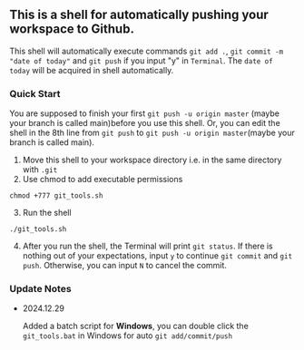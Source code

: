 ## This is a shell for automatically pushing your workspace to Github.

This shell will automatically execute commands `git add .`, `git commit -m "date of today"` and `git push` if you input "y" in `Terminal`. The `date of today` will be acquired in shell automatically.

### Quick Start

You are supposed to finish your first `git push -u origin master` (maybe your branch is called main)before you use this shell. Or, you can edit the shell in the 8th line from `git push` to `git push -u origin master`(maybe your branch is called main).

1. Move this shell to your workspace directory i.e. in the same directory with `.git`
2. Use chmod to add executable permissions

```
chmod +777 git_tools.sh
```

3. Run the shell

```
./git_tools.sh
```

4. After you run the shell, the Terminal will print `git status`. If there is nothing out of your expectations, input `y` to continue `git commit` and `git push`. Otherwise, you can input `N` to cancel the commit.

### Update Notes

- 2024.12.29

  Added a batch script for **Windows**, you can double click the `git_tools.bat` in Windows for auto `git add/commit/push`
